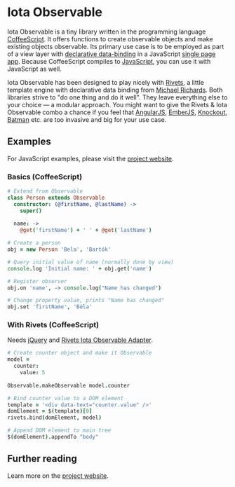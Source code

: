 Iota Observable
===============

Iota Observable is a tiny library written in the programming language [CoffeeScript](http://coffeescript.org/). It offers functions to create observable objects and make existing objects observable. Its primary use case is to be employed as part of a view layer with [declarative data-binding](http://en.wikipedia.org/wiki/Data_binding) in a JavaScript [single page app](http://en.wikipedia.org/wiki/Single-pageapplication). Because CoffeeScript compiles to [JavaScript](http://en.wikipedia.org/wiki/JavaScript), you can use it with JavaScript as well.

Iota Observable has been designed to play nicely with [Rivets](http://github.com/mikeric/rivets), a little template engine with declarative data binding from [Michael Richards](https://github.com/mikeric). Both libraries strive to "do one thing and do it well". They leave everything else to your choice &mdash; a modular approach. You might want to give the Rivets & Iota Observable combo a chance if you feel that [AngularJS](http://angularjs.org/), [EmberJS](http://emberjs.com/), [Knockout](http://knockoutjs.com/), [Batman](http://batmanjs.org/) etc. are too invasive and big for your use case.

## Examples

For JavaScript examples, please visit the [project website](http://www.helgoboss.org/projects/iota-observable/).

### Basics (CoffeeScript)

```coffeescript
# Extend from Observable
class Person extends Observable
  constructor: (@firstName, @lastName) ->
    super()
    
  name: -> 
    @get('firstName') + ' ' + @get('lastName')

# Create a person
obj = new Person 'Bela', 'Bartók'

# Query initial value of name (normally done by view)
console.log 'Initial name: ' + obj.get('name')

# Register observer
obj.on 'name', -> console.log("Name has changed")

# Change property value, prints "Name has changed"
obj.set 'firstName', 'Béla'
```

### With Rivets (CoffeeScript)

Needs [jQuery](http://jquery.com/) and [Rivets Iota Observable Adapter](http://github.com/helgoboss/rivets-iota-observable-adapter).

```coffeescript
# Create counter object and make it Observable
model =
  counter:
    value: 5
    
Observable.makeObservable model.counter

# Bind counter value to a DOM element
template = '<div data-text="counter.value" />'
domElement = $(template)[0]
rivets.bind(domElement, model)

# Append DOM element to main tree
$(domElement).appendTo "body"
```

## Further reading

Learn more on the [project website](http://www.helgoboss.org/projects/iota-observable/).
